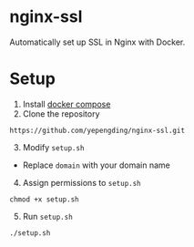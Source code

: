# nginx-ssl

Automatically set up SSL in Nginx with Docker.

# Setup

1. Install [docker compose](https://docs.docker.com/compose/install/#install-compose)
2. Clone the repository

```shell
https://github.com/yepengding/nginx-ssl.git
```

3. Modify `setup.sh`

- Replace `domain` with your domain name

4. Assign permissions to `setup.sh`

```shell
chmod +x setup.sh
```

5. Run `setup.sh`

```shell
./setup.sh
```

